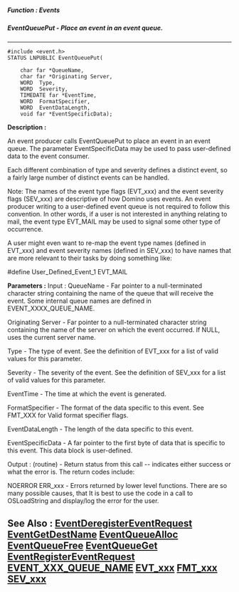 ##### Function : Events
##### EventQueuePut - Place an event in an event queue.
---
```
#include <event.h>
STATUS LNPUBLIC EventQueuePut(

	char far *QueueName,
	char far *Originating Server,
	WORD  Type,
	WORD  Severity,
	TIMEDATE far *EventTime,
	WORD  FormatSpecifier,
	WORD  EventDataLength,
	void far *EventSpecificData);
```
**Description :**

An event producer calls EventQueuePut to place an event in an event queue. The 
parameter EventSpecificData may be used to pass user-defined data to the event 
consumer.

Each different combination of type and severity defines a distinct event, so a 
fairly large number of distinct events can be handled.

Note: The names of the event type flags (EVT_xxx) and the event severity flags 
(SEV_xxx) are descriptive of how Domino uses events. An event producer writing 
to a user-defined event queue  is not required to follow this convention.   In 
other words, if a user is not interested in anything relating to mail, the 
event type EVT_MAIL may be used to signal some other type of occurrence.

A user might even want to re-map the event type names (defined in EVT_xxx)  and 
event severity names (defined in SEV_xxx) to have names that are more relevant 
to their tasks by doing something like:

#define   User_Defined_Event_1    EVT_MAIL


**Parameters :**
Input :
QueueName  -  Far pointer to a null-terminated character string containing the name of the queue that will receive the event.  Some internal queue names are defined in EVENT_XXXX_QUEUE_NAME.

Originating Server  -  Far pointer to a null-terminated character string containing the name of the server on which the event occurred.  If NULL, uses the current server name.  

Type  -  The type of event.  See the definition of EVT_xxx for a list of valid values for this parameter. 

Severity  -  The severity of the event.  See the definition of SEV_xxx for a list of valid values for this parameter.

EventTime  -  The time at which the event is generated.

FormatSpecifier  -  The format of the data specific to this event.  See FMT_XXX for Valid format specifier flags.

EventDataLength  -  The length of the data specific to this event.

EventSpecificData  -  A far pointer to the first byte of data that is specific to this event.  This data block is user-defined.

Output :
(routine)  -  Return status from this call -- indicates either success or what the error is. The return codes include:

NOERROR
ERR_xxx - Errors returned by lower level functions.  There are so many possible causes, that It is best to use the code in a call to OSLoadString and display/log the error for the user.





**See Also :**
[EventDeregisterEventRequest](/reference/Func/EventDeregisterEventRequest)
[EventGetDestName](/reference/Func/EventGetDestName)
[EventQueueAlloc](/reference/Func/EventQueueAlloc)
[EventQueueFree](/reference/Func/EventQueueFree)
[EventQueueGet](/reference/Func/EventQueueGet)
[EventRegisterEventRequest](/reference/Func/EventRegisterEventRequest)
[EVENT_XXX_QUEUE_NAME](/reference/Symb/EVENT_XXX_QUEUE_NAME)
[EVT_xxx](/reference/Symb/EVT_xxx)
[FMT_xxx](/reference/Symb/FMT_xxx)
[SEV_xxx](/reference/Symb/SEV_xxx)
---
